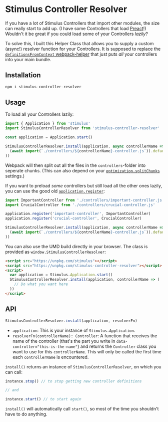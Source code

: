 # Stimulus Controller Resolver

If you have a lot of Stimulus Controllers that import other modules, the size can really start to add up. (I have some Controllers that load [Preact](https://preactjs.com)!) Wouldn't it be great if you could load some of your Controllers _lazily_?

To solve this, I built this Helper Class that allows you to supply a custom (async!) resolver function for your Controllers. It is supposed to replace the [`definitionsFromContext` webpack-helper](https://stimulusjs.org/handbook/installing#using-webpack) that just puts _all_ your controllers into your main bundle.


## Installation

```sh
npm i stimulus-controller-resolver
```


## Usage

To load all your Controllers lazily:

```js
import { Application } from 'stimulus'
import StimulusControllerResolver from 'stimulus-controller-resolver'

const application = Application.start()

StimulusControllerResolver.install(application, async controllerName => (
  (await import(`./controllers/${controllerName}-controller.js`)).default
))
```

Webpack will then split out all the files in the `controllers`-folder into seperate chunks. (This can also depend on your [`optimization.splitChunks`](https://webpack.js.org/plugins/split-chunks-plugin/) settings.)


If you want to preload _some_ controllers but still load all the other ones lazily, you can use the good old [`application.register`](https://stimulusjs.org/handbook/installing#using-other-build-systems):

```js
import ImportantController from './controllers/important-controller.js'
import CrucialController from './controllers/crucial-controller.js'

application.register('important-controller', ImportantController)
application.register('crucial-controller', CrucialController)

StimulusControllerResolver.install(application, async controllerName => (
  (await import(`./controllers/${controllerName}-controller.js`)).default
))
```

You can also use the UMD build directly in your browser. The class is provided as `window.StimulusControllerResolver`:

```html
<script src="https://unpkg.com/stimulus"></script>
<script src="https://unpkg.com/stimulus-controller-resolver"></script>
<script>
  var application = Stimulus.Application.start()
  StimulusControllerResolver.install(application, controllerName => (
    // Do what you want here
  ))
</script>
```


## API

```js
StimulusControllerResolver.install(application, resolverFn)
```

- `application`: This is your instance of `Stimulus.Application`.
- `resolverFn(controllerName): Controller`: A function that receives the name of the controller (that's the part you write in `data-controller="this-is-the-name"`) and returns the `Controller` class you want to use for this `controllerName`. This will only be called the first time each `controllerName` is encountered.

`install()` returns an instance of `StimulusControllerResolver`, on which you can call:

```js
instance.stop() // to stop getting new controller definitions

// and

instance.start() // to start again
````

`install()` will automatically call `start()`, so most of the time you shouldn't have to do anything.
